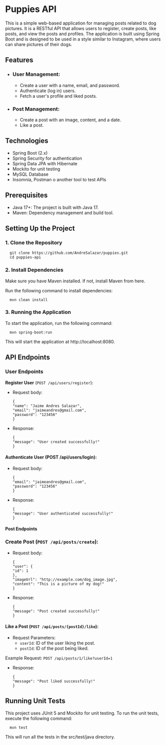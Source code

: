 # **Puppies API**

This is a simple web-based application for managing posts related to dog pictures. It is a RESTful API that allows users to register, create posts, like posts, and view the posts and profiles. The application is built using Spring Boot and is designed to be used in a style similar to Instagram, where users can share pictures of their dogs.

## **Features**

* ### **User Management:**

  * Create a user with a name, email, and password.
  * Authenticate (log in) users.
  * Fetch a user's profile and liked posts.

* ### **Post Management:**

  * Create a post with an image, content, and a date.
  * Like a post.

## **Technologies**

  * Spring Boot (2.x)
  * Spring Security for authentication
  * Spring Data JPA with Hibernate
  * Mockito for unit testing
  * MySQL Database
  * Insomnia, Postman o another tool to test APIs

## **Prerequisites**

  * Java 17+: The project is built with Java 17.
  * Maven: Dependency management and build tool.

## **Setting Up the Project**

### **1. Clone the Repository**

      git clone https://github.com/AndreSalazar/puppies.git
      cd puppies-api

### **2. Install Dependencies**

Make sure you have Maven installed. If not, install Maven from here.

Run the following command to install dependencies:

      mvn clean install

### **3. Running the Application**

To start the application, run the following command:

      mvn spring-boot:run

This will start the application at http://localhost:8080.

## **API Endpoints**

### **User Endpoints**

**Register User** (`POST /api/users/register`):

* Request body:

      {
      "name": "Jaime Andres Salazar",
      "email": "jaimeandres@gmail.com",
      "password": "123456"
      }
* Response:

      {
      "message": "User created successfully!"
      }

#### **Authenticate User** (POST /api/users/login):

* Request body:

      {
      "email": "jaimeandres@gmail.com",
      "password": "123456"
      }
* Response:

      {
      "message": "User authenticated successfully!"
      }

#### **Post Endpoints**

### **Create Post** (`POST /api/posts/create`):

* Request body:

      {
      "user": {
      "id": 1
      },
      "imageUrl": "http://example.com/dog_image.jpg",
      "content": "This is a picture of my dog!"
      }

* Response:

      {
      "message": "Post created successfully!"
      }

#### **Like a Post** (`POST /api/posts/{postId}/like`):

* Request Parameters:
  * `userId`: ID of the user liking the post.
  * `postId`: ID of the post being liked.
  
Example Request: `POST /api/posts/1/like?userId=1`
* Response:

      {
      "message": "Post liked successfully!"
      }

## **Running Unit Tests**

This project uses JUnit 5 and Mockito for unit testing. To run the unit tests, execute the following command:

      mvn test

This will run all the tests in the src/test/java directory.
